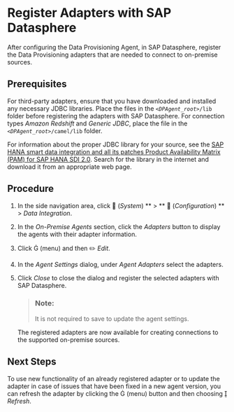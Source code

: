 <!-- loio085fc4917f6f4011900344d44d721705 -->

<link rel="stylesheet" type="text/css" href="../css/sap-icons.css"/>

# Register Adapters with SAP Datasphere

After configuring the Data Provisioning Agent, in SAP Datasphere, register the Data Provisioning adapters that are needed to connect to on-premise sources.



<a name="loio085fc4917f6f4011900344d44d721705__prereq_zhy_2f3_jlb"/>

## Prerequisites

For third-party adapters, ensure that you have downloaded and installed any necessary JDBC libraries. Place the files in the <code><i class="varname">&lt;DPAgent_root&gt;</i>/lib</code> folder before registering the adapters with SAP Datasphere. For connection types *Amazon Redshift* and *Generic JDBC*, place the file in the <code><i class="varname">&lt;DPAgent_root&gt;</i>/camel/lib</code> folder.

For information about the proper JDBC library for your source, see the [SAP HANA smart data integration and all its patches Product Availability Matrix \(PAM\) for SAP HANA SDI 2.0](https://support.sap.com/content/dam/launchpad/en_us/pam/pam-essentials/TIP/PAM_HANA_SDI_2_0.pdf). Search for the library in the internet and download it from an appropriate web page.



<a name="loio085fc4917f6f4011900344d44d721705__steps_ns4_r23_jlb"/>

## Procedure

1.  In the side navigation area, click <span class="FPA-icons-V3"></span> \(*System*\) ** \> ** :wrench: \(*Configuration*\) ** \> *Data Integration*.

2.  In the *On-Premise Agents* section, click the *Adapters* button to display the agents with their adapter information.

3.  Click <span class="SAP-icons-V5"></span> \(menu\) and then :pencil2: *Edit*.

4.  In the *Agent Settings* dialog, under *Agent Adapters* select the adapters.

5.  Click *Close* to close the dialog and register the selected adapters with SAP Datasphere.

    > ### Note:  
    > It is not required to save to update the agent settings.

    The registered adapters are now available for creating connections to the supported on-premise sources.




<a name="loio085fc4917f6f4011900344d44d721705__postreq_tk5_33t_vnb"/>

## Next Steps

To use new functionality of an already registered adapter or to update the adapter in case of issues that have been fixed in a new agent version, you can refresh the adapter by clicking the <span class="SAP-icons-V5"></span> \(menu\) button and then choosing <span class="SAP-icons-V5"></span> *Refresh*.

